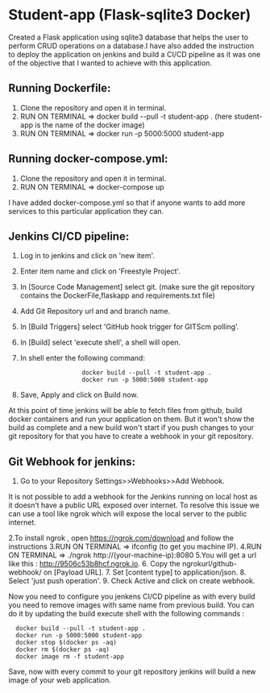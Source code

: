 # Student-app (Flask-sqlite3 Docker)
Created a Flask application using sqlite3 database that helps the user to perform CRUD operations on a database.I have also added the instruction to deploy the application on jenkins and build a CI/CD pipeline as it was one of the objective that I wanted to achieve with this application.

## Running Dockerfile:
1. Clone the repository and open it in terminal.
2. RUN ON TERMINAL => docker build --pull -t student-app .   (here student-app is the name of the docker image)
3. RUN ON TERMINAL => docker run -p 5000:5000 student-app

## Running docker-compose.yml:
1. Clone the repository and open it in terminal.
2. RUN ON TERMINAL => docker-compose up 

I have added docker-compose.yml so that if anyone wants to add more services to this particular application they can.

## Jenkins CI/CD pipeline:
1. Log in to jenkins and click on 'new item'.
2. Enter item name and click on 'Freestyle Project'.
3. In [Source Code Management] select git. (make sure the git repository contains the DockerFile,flaskapp and requirements.txt file)
4. Add Git Repository url and and branch name.
5. In [Build Triggers] select 'GitHub hook trigger for GITScm polling'. 
6. In [Build] select 'execute shell', a shell will open.
7. In shell enter the following command:

                        docker build --pull -t student-app .
                        docker run -p 5000:5000 student-app
                        
8. Save, Apply and click on Build now.

At this point of time jenkins will be able to fetch files from github, build docker containers and run your application on them. But it won't show the build as complete and a new build won't start if you push changes to your git repository for that you have to create a webhook in your git repository.

## Git Webhook for jenkins:

1. Go to your Repository Settings>>Webhooks>>Add Webhook.

It is not possible to add a webhook for the Jenkins running on local host as it doesn’t have a public URL exposed over internet. To resolve this issue we can use a tool like ngrok which will expose the local server to the public internet.

2.To install ngrok , open https://ngrok.com/download and follow the instructions
3.RUN ON TERMINAL => ifconfig (to get you machine IP).
4.RUN ON TERMINAL => ./ngrok http://(your-machine-ip):8080
5.You will get a url like this : http://9506c53b8hcf.ngrok.io. 
6. Copy the ngrokurl/github-webhook/ on [Payload URL].
7. Set [content type] to application/json.
8. Select 'just push operation'.
9. Check Active and click on create webhook.

Now you need to configure you jenkens CI/CD pipeline as with every build you need to remove images with same name from previous build. You can do it by updating the build execute shell with the following commands :

      docker build --pull -t student-app .
      docker run -p 5000:5000 student-app
      docker stop $(docker ps -aq)
      docker rm $(docker ps -aq)
      docker image rm -f student-app

Save, now with every commit to your git repository jenkins will build a new image of your web application.




